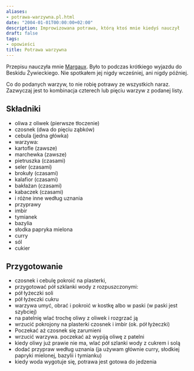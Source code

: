 ```yaml
---
aliases:
- potrawa-warzywna.pl.html
date: "2004-01-01T00:00:00+02:00"
description: Improwizowana potrawa, którą ktoś mnie kiedyś nauczył
draft: false
tags:
- opowieści
title: Potrawa warzywna
---
```


Przepisu nauczyła mnie [Margaux](http://www.margauxunddiebanditen.de/). Było to
podczas krótkiego wyjazdu do Beskidu Żywieckiego. Nie spotkałem jej nigdy
wcześniej, ani nigdy później.

<!--more-->

Co do podanych warzyw, to nie robię potrawy ze wszystkich naraz. Zazwyczaj jest
to kombinacja czterech lub pięciu warzyw z podanej listy.

Składniki
---------

- oliwa z oliwek (pierwsze tłoczenie)
- czosnek (dwa do pięciu ząbków)
- cebula (jedna główka)
- warzywa:
 - kartofle (zawsze)
 - marchewka (zawsze)
 - pietruszka (czasami)
 - seler (czasami)
 - brokuły (czasami)
 - kalafior (czasami)
 - bakłażan (czasami)
 - kabaczek (czasami)
 - i różne inne według uznania
- przyprawy
 - imbir
 - tymianek
 - bazylia
 - słodka papryka mielona
 - curry
 - sól
 - cukier

Przygotowanie
-------------

- czosnek i cebulę pokroić na plasterki,
- przygotować pół szklanki wody z rozpuszczonymi:
 - pół łyżeczki soli
 - pół łyżeczki cukru
- warzywa umyć, obrać i pokroić w kostkę albo w paski (w paski jest szybciej)
- na patelnię wlać trochę oliwy z oliwek i rozgrzać ją
- wrzucić pokrojony na plasterki czosnek i imbir (ok. pół łyżeczki)
- Poczekać aż czosnek się zarumieni
- wrzucić warzywa. poczekać aż wypiją oliwę z patelni
- kiedy oliwy już prawie nie ma, wlać pół szlanki wody z cukrem i solą
- dodać przypraw według uznania (ja używam głównie curry, słodkiej papryki mielonej, bazylii i tymianku)
- kiedy woda wygotuje się, potrawa jest gotowa do jedzenia
